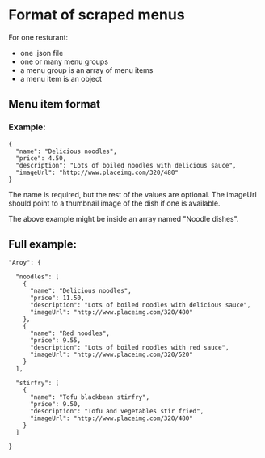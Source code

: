 # Format of scraped menus

For one resturant:
* one .json file
* one or many menu groups
* a menu group is an array of menu items
* a menu item is an object

## Menu item format
### Example:
    {
      "name": "Delicious noodles",
      "price": 4.50,
      "description": "Lots of boiled noodles with delicious sauce",
      "imageUrl": "http://www.placeimg.com/320/480"
    }

The name is required, but the rest of the values are optional.
The imageUrl should point to a thumbnail image of the dish if one is available.

The above example might be inside an array named "Noodle dishes".

## Full example:

    "Aroy": {

      "noodles": [
        {
          "name": "Delicious noodles",
          "price": 11.50,
          "description": "Lots of boiled noodles with delicious sauce",
          "imageUrl": "http://www.placeimg.com/320/480"
        },
        {
          "name": "Red noodles",
          "price": 9.55,
          "description": "Lots of boiled noodles with red sauce",
          "imageUrl": "http://www.placeimg.com/320/520"
        }
      ],

      "stirfry": [
        {
          "name": "Tofu blackbean stirfry",
          "price": 9.50,
          "description": "Tofu and vegetables stir fried",
          "imageUrl": "http://www.placeimg.com/320/480"
        }
      ]

    }
